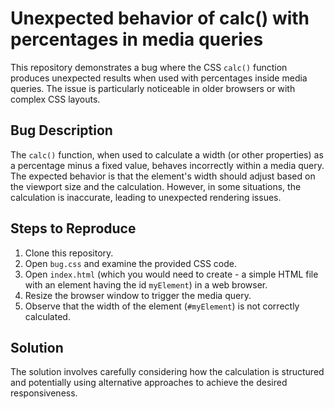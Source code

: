 # Unexpected behavior of calc() with percentages in media queries

This repository demonstrates a bug where the CSS `calc()` function produces unexpected results when used with percentages inside media queries.  The issue is particularly noticeable in older browsers or with complex CSS layouts.

## Bug Description
The `calc()` function, when used to calculate a width (or other properties) as a percentage minus a fixed value, behaves incorrectly within a media query. The expected behavior is that the element's width should adjust based on the viewport size and the calculation. However, in some situations, the calculation is inaccurate, leading to unexpected rendering issues.

## Steps to Reproduce
1. Clone this repository.
2. Open `bug.css` and examine the provided CSS code.
3. Open `index.html` (which you would need to create - a simple HTML file with an element having the id `myElement`) in a web browser.
4. Resize the browser window to trigger the media query.
5. Observe that the width of the element (`#myElement`) is not correctly calculated.

## Solution
The solution involves carefully considering how the calculation is structured and potentially using alternative approaches to achieve the desired responsiveness.
